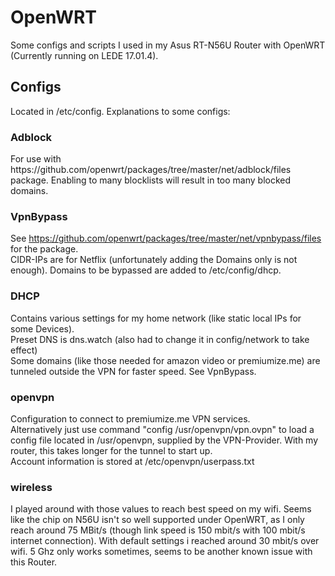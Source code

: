 # OpenWRT
Some configs and scripts I used in my Asus RT-N56U Router with OpenWRT (Currently running on LEDE 17.01.4).

<h2><strong>Configs</strong></h2>
Located in /etc/config. Explanations to some configs:

<h3>Adblock</h3>
For use with https://github.com/openwrt/packages/tree/master/net/adblock/files package. Enabling to many blocklists will result in too many blocked domains.

<h3>VpnBypass</h3>
<p>See&nbsp;<a href="https://github.com/openwrt/packages/tree/master/net/vpnbypass/files">https://github.com/openwrt/packages/tree/master/net/vpnbypass/files</a>&nbsp;for the package.<br />
CIDR-IPs are for Netflix (unfortunately adding the Domains only is not enough). Domains to be bypassed are added to /etc/config/dhcp.</p>

<h3>DHCP</h3>
<p> Contains various settings for my home network (like static local IPs for some Devices). <br/>
Preset DNS is dns.watch (also had to change it in config/network to take effect)<br />
Some domains (like those needed for amazon video or premiumize.me) are tunneled outside the VPN for faster speed. See VpnBypass. <br/>

<h3>openvpn</h3>
Configuration to connect to premiumize.me VPN services. <br/>
Alternatively just use command "config /usr/openvpn/vpn.ovpn" to load a config file located in /usr/openvpn, supplied by the VPN-Provider. With my router, this takes longer for the tunnel to start up. <br/>
Account information is stored at /etc/openvpn/userpass.txt

<h3>wireless</h3>
I played around with those values to reach best speed on my wifi. Seems like the chip on N56U isn't so well supported under OpenWRT, as I only reach around 75 MBit/s (though link speed is 150 mbit/s with 100 mbit/s internet connection). With default settings i reached around 30 mbit/s over wifi.
5 Ghz only works sometimes, seems to be another known issue with this Router.
